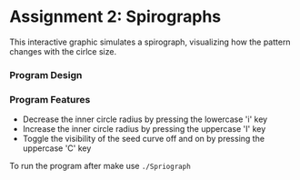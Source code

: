 # Assignment 2: Spirographs
This interactive graphic simulates a spirograph, visualizing how the pattern changes with the cirlce size.

### Program Design

### Program Features
- Decrease the inner circle radius by pressing the lowercase 'i' key
- Increase the inner circle radius by pressing the uppercase 'I' key
- Toggle the visibility of the seed curve off and on by pressing the uppercase 'C' key

To run the program after make use `./Spriograph`
